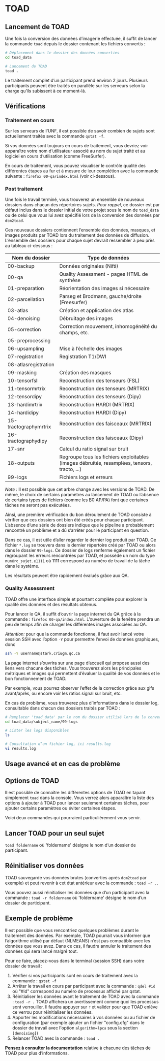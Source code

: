 # TOAD

##  Lancement de TOAD

Une fois la conversion des données d’imagerie effectuée, il suffit de lancer la commande `toad` depuis le dossier contenant les fichiers convertis :

~~~bash
# Déplacement dans le dossier des données converties
cd toad_data

# Lancement de TOAD
toad .
~~~

Le traitement complet d’un participant prend environ 2 jours. 
Plusieurs participants peuvent être traités en parallèle sur les serveurs selon la charge qu’ils subissent à ce moment-là. 

## Vérifications

### Traitement en cours

Sur les serveurs de l’UNF, il est possible de savoir combien de sujets sont actuellement traités avec la commande `qstat -f`.

Si vos données sont toujours en cours de traitement, vous devriez voir apparaître votre nom d’utilisateur associé au nom du sujet traité et au logiciel en cours d’utilisation (comme FreeSurfer). 

En cours de traitement, vous pouvez visualiser le contrôle qualité des différentes étapes au fur et à mesure de leur complétion avec la commande suivante : `firefox 00-qa/index.html` (voir ci-dessous). 

### Post traitement

Une fois le travail terminé, vous trouverez un ensemble de nouveaux dossiers dans chacun des répertoires sujets.
*Pour rappel*, ce dossier est par défaut inclus dans le dossier initial de votre projet sous le nom de `toad_data` ou de celui que vous lui avez spécifié lors de la conversion des données par `dcm2toad`.
 
Ces nouveaux dossiers contiennent l’ensemble des données, masques, et images produits par TOAD lors du traitement des données de diffusion.
L’ensemble des dossiers pour chaque sujet devrait ressembler à peu près au tableau ci-dessous :

|**Nom du dossier**     | **Type de données**                                   |
|-----------------------|-------------------------------------------------------|
|00-backup              | Données originales (Nifti)                            |
|00-qa                  | Quality Assessment - pages HTML de synthèse           |
|01-preparation         | Réorientation des images si nécessaire                |
|02-parcellation        | Parseg et Brodmann, gauche/droite (Freesurfer)        |
|03-atlas               | Création et application des atlas                     |
|04-denoising           | Débruitage des images                                 |
|05-correction          | Correction mouvement, inhomogénéité du champs, etc.    |
|05-preprocessing       |                                                       |
|06-upsampling          | Mise à l’échelle des images                           |
|07-registration        | Registration T1/DWI                                   |
|08-atlasregistration   |                                                       |
|09-masking             | Création des masques                                  |
|10-tensorfsl           | Reconstruction des tenseurs (FSL)                     |
|11-tensormrtrix        | Reconstruction des tenseurs (MRTRIX)                  |
|12-tensordipy          | Reconstruction des tenseurs (Dipy)                    |
|13-hardimrtrix         | Reconstruction HARDI (MRTRIX)                         |
|14-hardidipy           | Reconstruction HARDI (Dipy)                           |
|15-tractographymrtrix  | Reconstruction des faisceaux (MRTRIX)                 |
|16-tractographydipy    | Reconstruction des faisceaux (Dipy)                   |
|17-snr                 | Calcul du ratio signal sur bruit                      |
|18-outputs             | Regroupe tous les fichiers exploitables (images débruités, resamplées, tensors, tracto, ...) |                                                  
|99-logs                | Fichiers logs et erreurs                              |

*Note :* Il est possible que cet arbre change avec les versions de TOAD. 
De même, le choix de certains paramètres au lancement de TOAD ou l’absence de certains types de fichiers (comme les B0 AP/PA) font que certaines tâches ne seront pas exécutées. 

Ainsi, une première vérification du bon déroulement de TOAD consiste à vérifier que ces dossiers ont bien été créés pour chaque participant.
L’absence d’une série de dossiers indique que le pipeline a probablement rencontré un problème et a dû s’arrêter pour le participant en question.

Dans ce cas, il est utile d’aller regarder le dernier log produit par TOAD. 
Ce fichier `*.log` se trouvera dans le dernier répertoire créé par TOAD ou alors dans le dossier `99-logs`.
Ce dossier de logs renferme également un fichier regroupant les erreurs rencontrées par TOAD, et possède un nom du type `numéro_sujet.e1111` où 1111 correspond au numéro de travail de la tâche dans le système.

Les résultats peuvent être rapidement évalués grâce aux QA.

### Quality Assessment

TOAD offre une interface simple et pourtant complète pour explorer la qualité des données et des résultats obtenus.

Pour lancer le QA, il suffit d’ouvrir la page internet du QA grâce à la commande : `firefox 00-qa/index.html`.
L’ouverture de la fenêtre prendra un peu de temps afin de charger les différentes images associées au QA.

*Attention:* pour que la commande fonctionne, il faut avoir lancé votre session SSH avec l’option `-Y` pour permettre l’envoi de données graphiques, donc

~~~bash
ssh -Y username@stark.criugm.qc.ca
~~~

La page internet s’ouvrira sur une page d’accueil qui propose aussi des liens vers chacune des tâches.
Vous trouverez alors les principales métriques et images qui permettent d’évaluer la qualité de vos données et le bon fonctionnement de TOAD.

Par exemple, vous pourrez observer l’effet de la correction grâce aux gifs avant/après, ou encore voir les ratios signal sur bruit, etc.

En cas de problème, vous trouverez plus d’informations dans le dossier log, consultable dans chacun des dossiers traités par TOAD :

~~~bash
# Remplacer 'toad_data' par le nom du dossier utilisé lors de la conversion 
cd toad_data/subject_name/99-logs

# Lister les logs disponibles
ls

# Consultation d’un fichier log, ici results.log
vi results.log
~~~

## Usage avancé et en cas de problème

## Options de TOAD

Il est possible de connaître les différentes options de TOAD en tapant simplement `toad` dans la console. 
Vous verrez alors apparaître la liste des options à ajouter à TOAD pour lancer seulement certaines tâches, pour ajouter certains paramètres ou éviter certaines étapes.

Voici deux commandes qui pourraient particulièrement vous servir.

## Lancer TOAD pour un seul sujet

`toad foldername` où 'foldername' désigne le nom d’un dossier de participant.

## Réinitialiser vos données

TOAD sauvegarde vos données brutes (converties après `dcm2toad` par exemple) et peut revenir à cet état antérieur avec la commande : `toad -r .`. 

Vous pouvez aussi réinitialiser les données que d’un participant avec la commande : `toad -r foldername`
 où 'foldername' désigne le nom d’un dossier de participant.

## Exemple de problème

Il est possible que vous rencontriez quelques problèmes durant le traitement des données. 
Par exemple, TOAD pourrait vous informer que l’algorithme utilisé par défaut (NLMEANS) n’est pas compatible avec les données que vous avez. 
Dans ce cas, il faudra annuler le traitement des données qui sera lancé malgré tout.

Pour ce faire, placez-vous dans le terminal (session SSH) dans votre dossier de travail :

1. Vérifier si vos participants sont en cours de traitement avec la commande : `qstat -f`
2. Arrêter le travail en cours par participant avec la commande : `qdel #id` où "#id" correspond au numéro de processus affiché par qstat. 
3. Réinitialiser les données avant le traitement de TOAD avec la commande : `toad -r .` TOAD affichera un avertissement comme quoi les processus sont verrouiller. Il faudra appuyer sur `r` et valider pour que TOAD enlève ce verrou pour réinitialiser les données.
4. Apporter les modifications nécessaires à vos données ou au fichier de configuration (par exemple ajouter un fichier "config.cfg" dans le dossier de travail avec l'option `algorithm=lpca` sous la section `[denoising]`)
5. Relancer TOAD avec la commande : `toad .`

**Pensez à consulter la documentation** relative à chacune des tâches de TOAD pour plus d’informations.

